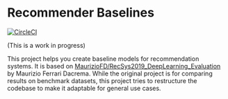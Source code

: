 # Recommender Baselines

[![CircleCI](https://circleci.com/gh/ceshine/baserec/tree/master.svg?style=svg)](https://circleci.com/gh/ceshine/baserec/tree/master)

(This is a work in progress)

This project helps you create baseline models for recommendation systems. It is based on [MaurizioFD/RecSys2019_DeepLearning_Evaluation](https://github.com/MaurizioFD/RecSys2019_DeepLearning_Evaluation) by Maurizio Ferrari Dacrema. While the original project is for comparing results on benchmark datasets, this project tries to restructure the codebase to make it adaptable for general use cases.

